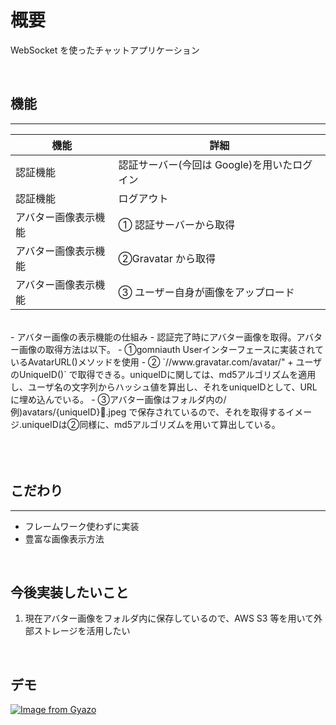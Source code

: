 # 概要

WebSocket を使ったチャットアプリケーション

<br />

## 機能

---

| 機能                 | 詳細                                        |
| -------------------- | ------------------------------------------- |
| 認証機能             | 認証サーバー(今回は Google)を用いたログイン |
| 認証機能             | ログアウト                                  |
| アバター画像表示機能 | ① 認証サーバーから取得                      |
| アバター画像表示機能 | ②Gravatar から取得                          |
| アバター画像表示機能 | ③ ユーザー自身が画像をアップロード          |

<br />
- アバター画像の表示機能の仕組み
  - 認証完了時にアバター画像を取得。アバター画像の取得方法は以下。
  - ①gomniauth Userインターフェースに実装されているAvatarURL()メソッドを使用
  - ② `//www.gravatar.com/avatar/" + ユーザのUniqueID()` で取得できる。uniqueIDに関しては、md5アルゴリズムを適用し、ユーザ名の文字列からハッシュ値を算出し、それをuniqueIDとして、URLに埋め込んでいる。
  - ③アバター画像はフォルダ内の/例)avatars/{uniqueID}.jpeg で保存されているので、それを取得するイメージ.uniqueIDは②同様に、md5アルゴリズムを用いて算出している。
<br />
<br />
<br />
<br />

## こだわり

---

- フレームワーク使わずに実装
- 豊富な画像表示方法

<br />

## 今後実装したいこと

1. 現在アバター画像をフォルダ内に保存しているので、AWS S3 等を用いて外部ストレージを活用したい

<br />

## デモ

[![Image from Gyazo](https://i.gyazo.com/7cf87f4e4b00243751f3c87212de5bb1.png)](https://gyazo.com/7cf87f4e4b00243751f3c87212de5bb1)
